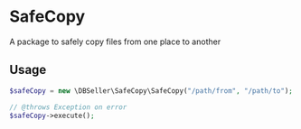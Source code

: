 # SafeCopy

A package to safely copy files from one place to another

## Usage

```php
$safeCopy = new \DBSeller\SafeCopy\SafeCopy("/path/from", "/path/to");

// @throws Exception on error
$safeCopy->execute();

```